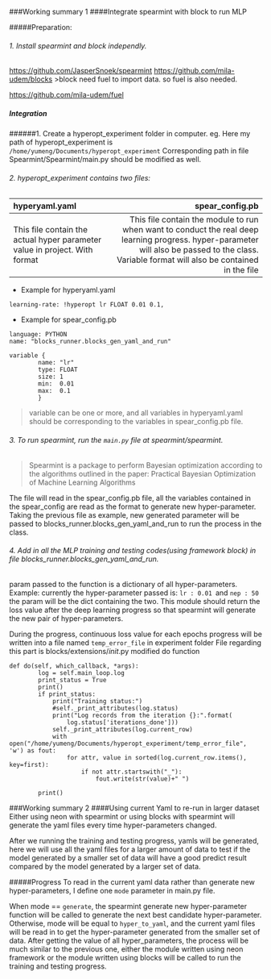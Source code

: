 
###Working summary 1
####Integrate spearmint with block to run MLP

#####Preparation:
###### 1.  Install spearmint and block independly.
https://github.com/JasperSnoek/spearmint
	https://github.com/mila-udem/blocks
	>block need fuel to import data. so fuel is also needed.
	
https://github.com/mila-udem/fuel
##### Integration
######1. Create a hyperopt_experiment folder in computer. eg. Here my path of hyperopt_experiment is `/home/yumeng/Documents/hyperopt_experiment`
Corresponding path in file Spearmint/Spearmint/main.py should be modified as well.
###### 2. hyperopt_experiment contains two files: 
| hyperyaml.yaml      |    spear_config.pb | 
| :-------- | --------:| 
| This file contain the actual hyper parameter value in project. With format | This file contain the module to run when want to conduct the real deep learning progress.  hyper-parameter will also be passed to the class. Variable format will also be contained in the file |  
-  Example for hyperyaml.yaml
```
learning-rate: !hyperopt lr FLOAT 0.01 0.1,
```
 - Example for spear_config.pb 
```
language: PYTHON 
name: "blocks_runner.blocks_gen_yaml_and_run"

variable {
        name: "lr"
        type: FLOAT
        size: 1
        min:  0.01
        max:  0.1
        }
```
>variable can be one or more, and all variables in hyperyaml.yaml should be corresponding to the variables in spear_config.pb file. 

###### 3. To run spearmint, run the `main.py` file at spearmint/spearmint.
> Spearmint is a package to perform Bayesian optimization according to the algorithms outlined in the paper: Practical Bayesian Optimization of Machine Learning Algorithms

The file will read in the spear_config.pb file, all the variables contained in the spear_config are read as the format to generate new hyper-parameter. Taking the previous file as example, new generated parameter will be passed to blocks_runner.blocks_gen_yaml_and_run to run the process in the class.

###### 4. Add in all the MLP training and testing codes(using framework block) in file blocks_runner.blocks_gen_yaml_and_run. 
param passed to the function is a dictionary of all hyper-parameters.
Example: currently the hyper-parameter passed is:
`lr : 0.01 `and `nep : 50` the param will be the dict containing the two. 
This module should return the loss value after the deep learning progress so that spearmint will generate the new pair of hyper-parameters.

During the progress, continuous loss value for each epochs progress will be written into a file named `temp_error_file` in experiment folder
File regarding this part is blocks/extensions/_init_.py
modified do function 
```
def do(self, which_callback, *args):
        log = self.main_loop.log
        print_status = True
        print()
        if print_status:
            print("Training status:")
            #self._print_attributes(log.status)
            print("Log records from the iteration {}:".format(
                log.status['iterations_done']))
            self._print_attributes(log.current_row)
            with open("/home/yumeng/Documents/hyperopt_experiment/temp_error_file", 'w') as fout:
                for attr, value in sorted(log.current_row.items(), key=first):
                    if not attr.startswith("_"):
                        fout.write(str(value)+" ")

        print()
```

###Working summary 2
####Using current Yaml to re-run in larger dataset
Either using neon with spearmint or using blocks with spearmint will generate the yaml files every time hyper-parameters changed.

After we running the training and testing progress, yamls will be generated, here we will use all the yaml files for a larger amount of data to test if the model generated by a smaller set of data will have a good predict result compared by the model generated by a larger set of data.

#####Progress
To read in the current yaml data rather than generate new hyper-parameters, I define one `mode` parameter in main.py file.

When mode == `generate`,  the spearmint generate new hyper-parameter function will be called to generate the next best candidate hyper-parameter.
Otherwise, mode will be equal to `hyper_to_yaml`, and the current yaml files will be read in to get the hyper-parameter generated from the smaller set of data. After getting the value of all hyper_parameters, the process will be much similar to the previous one, either the module written using neon framework or the module written using blocks will be called to run the training and testing progress.
